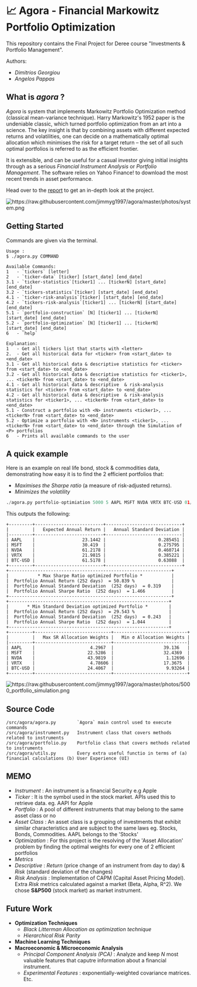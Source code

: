 # 📈 Agora - Financial Markowitz Portfolio Optimization

This repository contains the Final Project for Deree course "Investments & Portfolio Management".

Authors:

* *Dimitrios Georgiou*
* *Angelos Pappas*

## What is *agora* ?

*Agora* is system that implements Markowitz Portfolio Optimization method (classical mean-variance technique). Harry Markowitz's 1952 paper is the undeniable classic, which turned portfolio optimization from an art into a science. The key insight is that by combining assets with different expected returns and volatilities, one can decide on a mathematically optimal allocation which minimises the risk for a target return – the set of all such optimal portfolios is referred to as the efficient frontier.


It is extensible, and can be useful for a casual investor giving initial insights through as a serious *Financial Instrument Analysis* or *Portfolio Management*. The software relies on Yahoo Finance! to download the most recent trends in asset performance.

Head over to the [report](https://raw.githubusercontent.com/jimmyg1997/report.pdf) to get an in-depth look at the project.


<img src="https://raw.githubusercontent.com/jimmyg1997/agora/master/photos/system.png" alt="https://raw.githubusercontent.com/jimmyg1997/agora/master/photos/system.png">


## Getting Started

Commands are given via the terminal.
```
Usage :
$ ./agora.py COMMAND

Available Commands:
1   - `tickers` [letter]
2   - `ticker-data` [ticker] [start_date] [end_date]
3.1 - `ticker-statistics`[ticker1] ... [tickerN] [start_date] [end_date]
3.2 - `tickers-statistics`[ticker] [start_date] [end_date]
4.1 - `ticker-risk-analysis`[ticker] [start_date] [end_date]
4.2 - `tickers-risk-analysis`[ticker1] ... [tickerN] [start_date] [end_date]
5.1 - `portfolio-construction` [N] [ticker1] ... [tickerN] [start_date] [end_date]
5.2 - `portfolio-optimization` [N] [ticker1] ... [tickerN] [start_date] [end_date]
6   - `help`

Explanation:
1   - Get all tickers list that starts with <letter>
2.  - Get all historical data for <ticker> from <start_date> to <end_date>
3.1 - Get all historical data & descriptive statistics for <ticker> from <start_date> to <end_date>
3.2 - Get all historical data & descriptive statistics for <ticker1>, ... <tickerN> from <start_date> to <end_date>
4.1 - Get all historical data & descriptive  & risk-analysis statistics for <ticker> from <start_date> to <end_date>
4.2 - Get all historical data & descriptive  & risk-analysis statistics for <ticker1>, ... <tickerN> from <start_date> to <end_date>
5.1 - Construct a portfolio with <N> instruments <ticker1>, ... <tickerN> from <start_date> to <end_date>
5.2 - Optimize a portfolio with <N> instruments <ticker1>, ... <tickerN> from <start_date> to <end_date> through the Simulation of <P> portfolios
6   - Prints all available commands to the user
```

## A quick example

Here is an example on real life bond, stock & commodities data, demonstrating how easy it is to find the 2 efficient portfolios that:

* *Maximises the Sharpe ratio* (a measure of risk-adjusted returns).
* *Minimizes the volatility*

```python
./agora.py portfolio-optimiation 5000 5 AAPL MSFT NVDA VRTX BTC-USD 01/01/2015 23/04/2020
```

This outputs the following:

```
+---------+--------------------------+-----------------------------+
|         |   Expected Annual Return |   Annual Standard Deviation |
|---------+--------------------------+-----------------------------|
| AAPL    |                  23.1442 |                    0.285451 |
| MSFT    |                  30.419  |                    0.275795 |
| NVDA    |                  61.2178 |                    0.460714 |
| VRTX    |                  21.9815 |                    0.385221 |
| BTC-USD |                  61.5178 |                    0.63088  |
+---------+--------------------------+-----------------------------+
+--------------------------------------------------------------+
|           * Max Sharpe Ratio optimized Portfolio *           |
|  Portfolio Annual Return (252 days)  = 50.839 %              |
|  Portfolio Annual Standard Deviation  (252 days)  = 0.319    |
|  Portfolio Annual Sharpe Ratio  (252 days)  = 1.466          |
+--------------------------------------------------------------+
+-------------------------------------------------------------+
|       * Min Standard Deviation optimized Portfolio *        |
|  Portfolio Annual Return (252 days)  = 29.543 %             |
|  Portfolio Annual Standard Deviation  (252 days)  = 0.243   |
|  Portfolio Annual Sharpe Ratio  (252 days)  = 1.044         |
+-------------------------------------------------------------+
+---------+-----------------------------+----------------------------+
|         |   Max SR Allocation Weights |   Min σ Allocation Weights |
|---------+-----------------------------+----------------------------|
| AAPL    |                     4.2967  |                   39.136   |
| MSFT    |                    22.5286  |                   32.4369  |
| NVDA    |                    43.9819  |                    1.12696 |
| VRTX    |                     4.78606 |                   17.3675  |
| BTC-USD |                    24.4067  |                    9.93264 |
+---------+-----------------------------+----------------------------+
```

<img src="https://raw.githubusercontent.com/jimmyg1997/agora/master/photos/5000_portfolio_simulation.png" alt="https://raw.githubusercontent.com/jimmyg1997/agora/master/photos/5000_portfolio_simulation.png">

## Source Code
```
/src/agora/agora.py        `Agora` main control used to execute commands
/src/agora/instrument.py   Instrument class that covers methods related to instruments
/src/agora/portfolio.py    Portfolio class that covers methods related to instruments
/src/agora/utils.py        Every extra useful functio in terms of (a) financial calculations (b) User Experience (UI)

```

## ΜΕΜΟ
* *Instrument*   : An instrument is a financial Security e.g Apple
* *Ticker*       : It is the symbol used in the stock market. APIs used this to retrieve data. eg. AAPl for Apple
* *Portfolio*    : A pool of different instruments that may belong to the same asset class or no
* *Asset Class*  : An asset class is a grouping of investments that exhibit similar characteristics and are subject to the same laws eg. Stocks, Bonds, Commodities. AAPL belongs to the 'Stocks'
* *Optimization* : For this project is the resolving of the 'Asset Allocation' problem by finding the optimal weights for every one of 2 efficient portfolios
* *Metrics*
 * *Descriptive*   : *Return* (price change of an instrument from day to day) & *Risk* (standard deviation of the changes)
 * *Risk Analysis* : Implementation of CAPM (Capital Asset Pricing Model). Extra *Risk* metrics calculated against a market (Beta, Alpha, R^2). We chose **S&P500** (stock market) as market instrument.


## Future Work

* **Optimization Techniques**
  * *Black Litterman Allocation as optimization technique*
  * *Hierarchical Risk Parity*
* **Machine Learning Techniques**
* **Macroeconomic & Microeconomic Analysis**
  * *Principal Component Analysis (PCA)* : Analyze and keep *N* most valuable features that caputre information about a financial instrument.
  * *Experimental Features* : exponentially-weighted covariance matrices. Etc.
 
